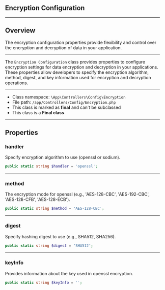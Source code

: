 ## Encryption Configuration

***

## Overview

The encryption configuration properties provide flexibility and control over the encryption and decryption of data in your application.

***

The `Encryption Configuration` class provides properties to configure encryption settings for data encryption and decryption in your applications. These properties allow developers to specify the encryption algorithm, method, digest, and key information used for encryption and decryption operations.

***

* Class namespace: `\App\Controllers\Config\Encryption`
* File path: `/app/Controllers/Config/Encryption.php`
* This class is marked as **final** and can't be subclassed
* This class is a **Final class**

***

## Properties

### handler

Specify encryption algorithm to use (openssl or sodium).

```php
public static string $handler = 'openssl';
```

***

### method

The encryption mode for openssl (e.g., 'AES-128-CBC', 'AES-192-CBC', 'AES-128-CFB', 'AES-128-ECB').

```php
public static string $method = 'AES-128-CBC';
```

***

### digest

Specify hashing digest to use (e.g., SHA512, SHA256).

```php
public static string $digest = 'SHA512';
```

***

### keyInfo

Provides information about the key used in openssl encryption.

```php
public static string $keyInfo = '';
```
